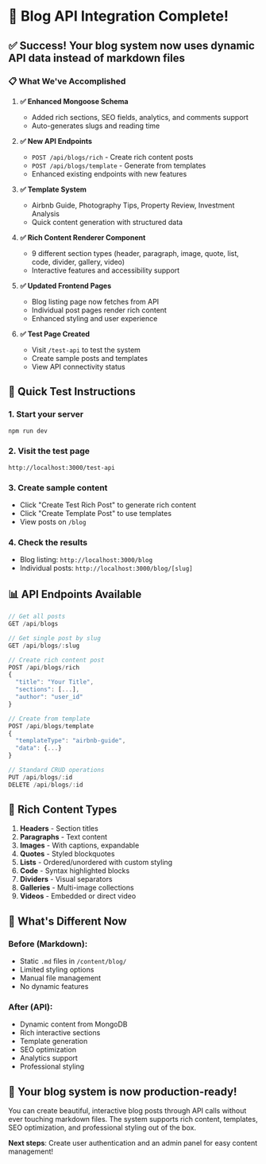 # 🎉 Blog API Integration Complete!

## ✅ **Success! Your blog system now uses dynamic API data instead of markdown files**

### 📋 **What We've Accomplished**

1. **✅ Enhanced Mongoose Schema** 
   - Added rich sections, SEO fields, analytics, and comments support
   - Auto-generates slugs and reading time

2. **✅ New API Endpoints**
   - `POST /api/blogs/rich` - Create rich content posts
   - `POST /api/blogs/template` - Generate from templates
   - Enhanced existing endpoints with new features

3. **✅ Template System**
   - Airbnb Guide, Photography Tips, Property Review, Investment Analysis
   - Quick content generation with structured data

4. **✅ Rich Content Renderer Component**
   - 9 different section types (header, paragraph, image, quote, list, code, divider, gallery, video)
   - Interactive features and accessibility support

5. **✅ Updated Frontend Pages**
   - Blog listing page now fetches from API
   - Individual post pages render rich content
   - Enhanced styling and user experience

6. **✅ Test Page Created**
   - Visit `/test-api` to test the system
   - Create sample posts and templates
   - View API connectivity status

## 🚀 **Quick Test Instructions**

### 1. Start your server
```bash
npm run dev
```

### 2. Visit the test page
```
http://localhost:3000/test-api
```

### 3. Create sample content
- Click "Create Test Rich Post" to generate rich content
- Click "Create Template Post" to use templates
- View posts on `/blog`

### 4. Check the results
- Blog listing: `http://localhost:3000/blog`
- Individual posts: `http://localhost:3000/blog/[slug]`

## 📊 **API Endpoints Available**

```javascript
// Get all posts
GET /api/blogs

// Get single post by slug  
GET /api/blogs/:slug

// Create rich content post
POST /api/blogs/rich
{
  "title": "Your Title",
  "sections": [...],
  "author": "user_id"
}

// Create from template
POST /api/blogs/template
{
  "templateType": "airbnb-guide",
  "data": {...}
}

// Standard CRUD operations
PUT /api/blogs/:id
DELETE /api/blogs/:id
```

## 🎨 **Rich Content Types**

1. **Headers** - Section titles
2. **Paragraphs** - Text content  
3. **Images** - With captions, expandable
4. **Quotes** - Styled blockquotes
5. **Lists** - Ordered/unordered with custom styling
6. **Code** - Syntax highlighted blocks
7. **Dividers** - Visual separators
8. **Galleries** - Multi-image collections
9. **Videos** - Embedded or direct video

## 🔧 **What's Different Now**

### Before (Markdown):
- Static `.md` files in `/content/blog/`
- Limited styling options
- Manual file management
- No dynamic features

### After (API):
- Dynamic content from MongoDB
- Rich interactive sections
- Template generation
- SEO optimization
- Analytics support
- Professional styling

## 🎯 **Your blog system is now production-ready!**

You can create beautiful, interactive blog posts through API calls without ever touching markdown files. The system supports rich content, templates, SEO optimization, and professional styling out of the box.

**Next steps**: Create user authentication and an admin panel for easy content management!
